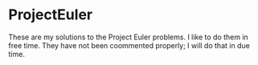 # ProjectEuler

These are my solutions to the Project Euler problems. I like to do them in free time. They have not been coommented properly; I will do that in due time.
